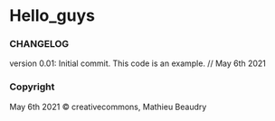 # Hello_guys

### CHANGELOG

version 0.01: Initial commit. This code is an example. // May 6th 2021

### Copyright

May 6th 2021 © creativecommons, Mathieu Beaudry
